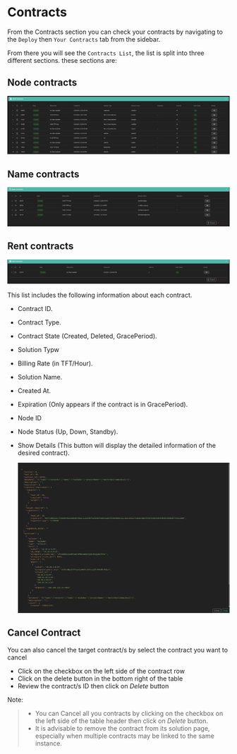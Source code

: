 # Contracts

From the Contracts section you can check your contracts by navigating to the `Deploy` then `Your Contracts` tab from the sidebar.

From there you will see the `Contracts List`, the list is split into three different sections. these sections are:

## Node contracts

![image](../img/node_contracts.png)

## Name contracts

![image](../img/name_contracts.png)

## Rent contracts

![image](../img/rent_contracts.png)



This list includes the following information about each contract.

- Contract ID.
- Contract Type.
- Contract State (Created, Deleted, GracePeriod).
- Solution Typw
- Billing Rate (in TFT/Hour).
- Solution Name.
- Created At.
- Expiration (Only appears if the contract is in GracePeriod).
- Node ID
- Node Status (Up, Down, Standby).
- Show Details (This button will display the detailed information of the desired contract).

   ![image](../img/contract_details.png)


## Cancel Contract

You can also cancel the target contract/s by select the contract you want to cancel

- Click on the checkbox on the left side of the contract row
- Click on the delete button in the bottom right of the table
- Review the contract/s ID then click on *Delete* button

Note:

>- You can Cancel all you contracts by clicking on the checkbox on the left side of the table header then click on *Delete* button.
>- It is advisable to remove the contract from its solution page, especially when multiple contracts may be linked to the same instance.
